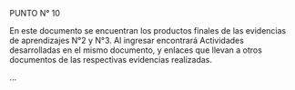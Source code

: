 PUNTO N° 10


En este documento se encuentran los productos finales de las evidencias de aprendizajes N°2 y N°3. Al ingresar encontrará Actividades desarrolladas en el mismo documento, y enlaces que llevan a otros documentos de las respectivas evidencias realizadas.

...
